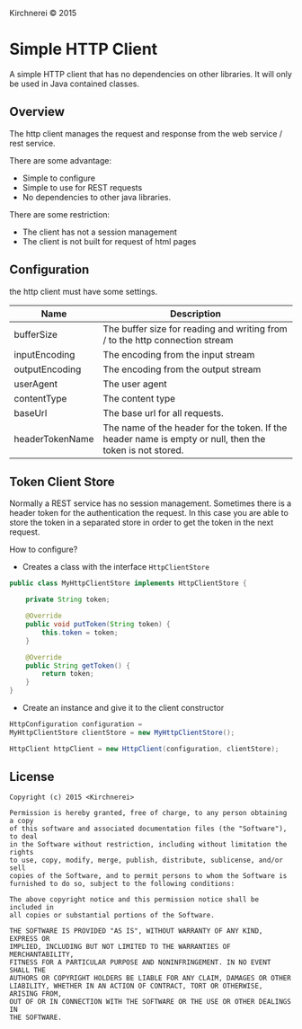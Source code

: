
Kirchnerei &copy; 2015

# Simple HTTP Client

A simple HTTP client that has no dependencies on other libraries. It will only be used in Java contained classes.

## Overview

The http client manages the request and response from the web service / rest service.

There are some advantage:

* Simple to configure
* Simple to use for REST requests
* No dependencies to other java libraries.


There are some restriction:

* The client has not a session management
* The client is not built for request of html pages


## Configuration

the http client must have some settings.

Name                      | Description
------------------------- | --------------------------------------------------
bufferSize                | The buffer size for reading and writing from / to the http connection stream
inputEncoding             | The encoding from the input stream
outputEncoding            | The encoding from the output stream
userAgent                 | The user agent
contentType               | The content type
baseUrl                   | The base url for all requests.
headerTokenName           | The name of the header for the token. If the header name is empty or null, then the token is not stored.

## Token Client Store

Normally a REST service has no session management. Sometimes there is a header token for the authentication the request.
In this case you are able to store the token in a separated store in order to get the token in the next request.

How to configure?

* Creates a class with the interface `HttpClientStore`

```java
public class MyHttpClientStore implements HttpClientStore {

	private String token;

	@Override
	public void putToken(String token) {
		this.token = token;
	}

	@Override
	public String getToken() {
		return token;
	}
}
```

* Create an instance and give it to the client constructor

```java
HttpConfiguration configuration =
MyHttpClientStore clientStore = new MyHttpClientStore();

HttpClient httpClient = new HttpClient(configuration, clientStore);

```



## License

	Copyright (c) 2015 <Kirchnerei>

	Permission is hereby granted, free of charge, to any person obtaining a copy
	of this software and associated documentation files (the "Software"), to deal
	in the Software without restriction, including without limitation the rights
	to use, copy, modify, merge, publish, distribute, sublicense, and/or sell
	copies of the Software, and to permit persons to whom the Software is
	furnished to do so, subject to the following conditions:

	The above copyright notice and this permission notice shall be included in
	all copies or substantial portions of the Software.

	THE SOFTWARE IS PROVIDED "AS IS", WITHOUT WARRANTY OF ANY KIND, EXPRESS OR
	IMPLIED, INCLUDING BUT NOT LIMITED TO THE WARRANTIES OF MERCHANTABILITY,
	FITNESS FOR A PARTICULAR PURPOSE AND NONINFRINGEMENT. IN NO EVENT SHALL THE
	AUTHORS OR COPYRIGHT HOLDERS BE LIABLE FOR ANY CLAIM, DAMAGES OR OTHER
	LIABILITY, WHETHER IN AN ACTION OF CONTRACT, TORT OR OTHERWISE, ARISING FROM,
	OUT OF OR IN CONNECTION WITH THE SOFTWARE OR THE USE OR OTHER DEALINGS IN
	THE SOFTWARE.